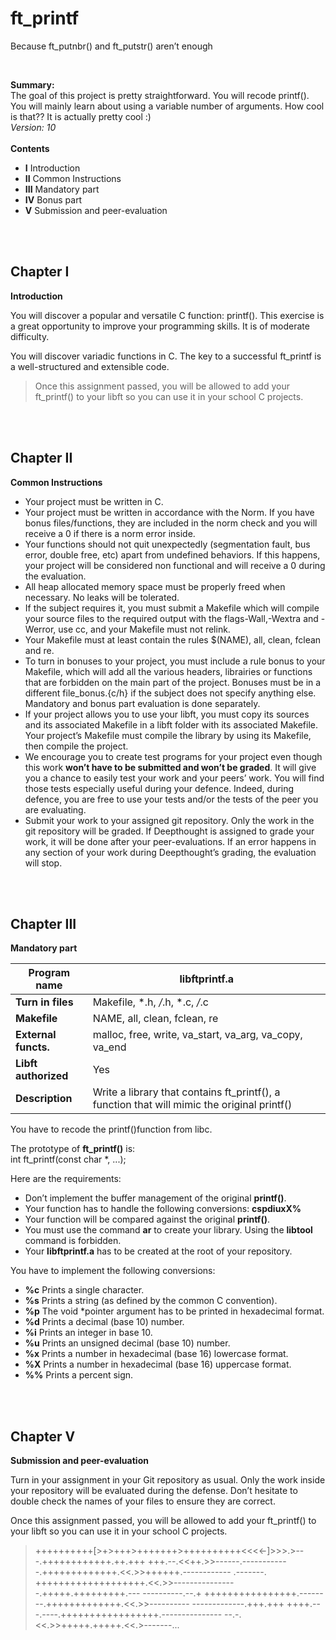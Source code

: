 # **ft_printf**
Because ft_putnbr() and ft_putstr() aren’t enough

<br>

**Summary:**
<br>
The goal of this project is pretty straightforward. You will recode printf().
You will mainly learn about using a variable number of arguments. How cool is that??
It is actually pretty cool :)
<br>
*Version: 10*
<br><br>
**Contents**
- **I** Introduction
- **II** Common Instructions
- **III** Mandatory part
- **IV** Bonus part
- **V** Submission and peer-evaluation

<br><br>
## Chapter I

**Introduction**

You will discover a popular and versatile C function: printf(). This exercise is a great opportunity to improve your programming skills. It is of moderate difficulty.

You will discover variadic functions in C.
The key to a successful ft_printf is a well-structured and extensible code.
> Once this assignment passed, you will be allowed to add your ft_printf() to your libft so you can use it in your school C projects.

<br><br>
## Chapter II

**Common Instructions**

- Your project must be written in C.
- Your project must be written in accordance with the Norm. If you have bonus files/functions, they are included in the norm check and you will receive a 0 if there is a norm error inside.
- Your functions should not quit unexpectedly (segmentation fault, bus error, double free, etc) apart from undefined behaviors. If this happens, your project will be considered non functional and will receive a 0 during the evaluation.
- All heap allocated memory space must be properly freed when necessary. No leaks will be tolerated.
- If the subject requires it, you must submit a Makefile which will compile your source files to the required output with the flags-Wall,-Wextra and -Werror, use cc, and your Makefile must not relink.
- Your Makefile must at least contain the rules $(NAME), all, clean, fclean and re.
- To turn in bonuses to your project, you must include a rule bonus to your Makefile, which will add all the various headers, librairies or functions that are forbidden on the main part of the project. Bonuses must be in a different file_bonus.{c/h} if the subject does not specify anything else. Mandatory and bonus part evaluation is done separately.
- If your project allows you to use your libft, you must copy its sources and its associated Makefile in a libft folder with its associated Makefile. Your project’s Makefile must compile the library by using its Makefile, then compile the project.
- We encourage you to create test programs for your project even though this work **won’t have to be submitted and won’t be graded**. It will give you a chance to easily test your work and your peers’ work. You will find those tests especially useful during your defence. Indeed, during defence, you are free to use your tests and/or the tests of the peer you are evaluating.
- Submit your work to your assigned git repository. Only the work in the git repository will be graded. If Deepthought is assigned to grade your work, it will be done after your peer-evaluations. If an error happens in any section of your work during Deepthought’s grading, the evaluation will stop.

<br><br>
## Chapter III

**Mandatory part**


|**Program name**| libftprintf.a|
| - | - |
|**Turn in files**| Makefile, *.h, */*.h, *.c, */*.c|
|**Makefile**| NAME, all, clean, fclean, re
|**External functs.**| malloc, free, write, va_start, va_arg, va_copy, va_end
|**Libft authorized**| Yes
|**Description**| Write a library that contains ft_printf(), a function that will mimic the original printf()

You have to recode the printf()function from libc.

The prototype of **ft_printf()** is: <br>
int ft_printf(const char *, ...);

Here are the requirements:
- Don’t implement the buffer management of the original **printf()**.
- Your function has to handle the following conversions: **cspdiuxX%**
- Your function will be compared against the original **printf()**.
- You must use the command **ar** to create your library. Using the **libtool** command is forbidden.
- Your **libftprintf.a** has to be created at the root of your repository.


You have to implement the following conversions:
- **%c** Prints a single character.
- **%s** Prints a string (as defined by the common C convention).
- **%p** The void *pointer argument has to be printed in hexadecimal format.
- **%d** Prints a decimal (base 10) number.
- **%i** Prints an integer in base 10.
- **%u** Prints an unsigned decimal (base 10) number.
- **%x** Prints a number in hexadecimal (base 16) lowercase format.
- **%X** Prints a number in hexadecimal (base 16) uppercase format.
- **%%** Prints a percent sign.

<br><br>
## Chapter V

**Submission and peer-evaluation**

Turn in your assignment in your Git repository as usual. Only the work inside your repository will be evaluated during the defense. Don’t hesitate to double check the names of your files to ensure they are correct.

Once this assignment passed, you will be allowed to add your ft_printf() to your libft so you can use it in your school C projects.

> ++++++++++[>+>+++>+++++++>++++++++++<<<<-]>>>.>---.++++++++++++.++.+++
+++.--.<<++.>>------.------------.+++++++++++++.<<.>>++++++.------------
.-------. +++++++++++++++++++.<<.>>----------------.+++++.+++++++++.---
----------.--.+ ++++++++++++++++.--------.+++++++++++++.<<.>>----------
-------------.+++.+++ ++++.---.----.+++++++++++++++++.---------------
--.-.<<.>>+++++.+++++.<<.>-------...
